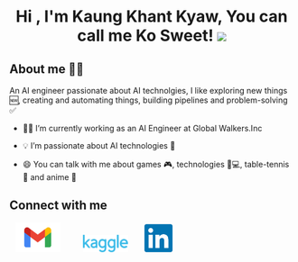 <h1 align="center">Hi , I'm Kaung Khant Kyaw, You can call me Ko Sweet! <img src="https://media.giphy.com/media/hvRJCLFzcasrR4ia7z/giphy.gif" width="35"></h1>


<h2>About me 👨‍💻</h2>
<p>An AI engineer passionate about AI technolgies, I like exploring new things 🆕, creating and automating things, building pipelines and problem-solving ✅
</p>

- 🧑‍💼 I’m currently working as an AI Engineer at Global Walkers.Inc

- 💡 I’m passionate about AI technologies 🤖

- 😄 You can talk with me about games 🎮, technologies 📱💻, table-tennis 🏓 and anime 🎥

<h2> Connect with me </h2>
<a href='https://mail.google.com/mail/?view=cm&fs=1&to=kksweet1999@gmail.com' style= 'padding:10px'><img src='https://github.com/KoSweet/KoSweet/blob/main/Images/Gmail.svg' width ='80'></a>&nbsp;&nbsp;&nbsp;&nbsp;
<a href='https://www.kaggle.com/kosweet' style= 'padding:10px'><img src='https://github.com/KoSweet/KoSweet/blob/main/Images/Kaggle.png' width ='80'></a>&nbsp;&nbsp;&nbsp;&nbsp;
<a href='https://www.linkedin.com/in/kaung-khant-kyaw-280350166/'><img src='https://github.com/KoSweet/KoSweet/blob/main/Images/new_LinkedIn.png' width ='50'></a>
